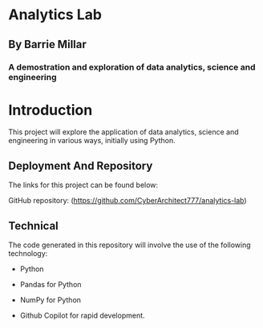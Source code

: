# Analytics Lab
## By Barrie Millar
### A demostration and exploration of data analytics, science and engineering

# Introduction

This project will explore the application of data analytics, science and engineering in various ways, initially using Python.

## Deployment And Repository

The links for this project can be found below:

GitHub repository: (https://github.com/CyberArchitect777/analytics-lab)

## Technical

The code generated in this repository will involve the use of the following technology:

- Python
- Pandas for Python
- NumPy for Python

- Github Copilot for rapid development.
